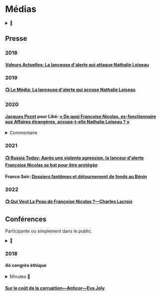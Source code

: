 # Médias

<details>
<summary> 🚧 </summary>

En attente:
- [ ] https://lanouvelletribune.info/2021/05/dossiers-fantomes-a-lambassade-de-france-au-benin-lex-employee-demande-de-laide/
- [ ] https://netafrique.net/jai-defendu-les-interets-des-beninois-une-ex-diplomate-francaise-en-detresse-crie-a-laide/
- [ ] https://lereveilcitoyen.fr/2021/05/21/agressee-pour-avoir-denonce-du-detournement-de-fonds-publics-francoise-nicolas-temoigne/
- [ ] https://www.africaintelligence.fr/afrique-ouest-et-centrale_politique/2011/12/01/francoise-nicolas-remonte-sur-le-ring,94999641-art
- [ ] https://mondafrique.com/nathalie-loiseau-tuer/

</details>

## Presse
### 2018
#### <a id="nicolasVA"></a>[Valeurs Actuelles: La lanceuse d'alerte qui attaque Nathalie Loiseau](../pieces/ccac26a8)

### 2019
#### <a id="lemedianicolas"></a>[📺 Le Média: La lanceuse d'alerte qui accuse Nathalie Loiseau](https://www.lemediatv.fr/emissions/les-entretiens/la-lanceuse-dalerte-qui-accuse-nathalie-loiseau-lKSR1V_BSsKkSzrIF8-h6A)

### 2020
####  <a id="pezetnicolas"></a>[Jacques Pezet](https://twitter.com/Jacques_Pezet) pour Libé:  [« De quoi Françoise Nicolas, ex-fonctionnaire aux Affaires étrangères, accuse-t-elle Nathalie Loiseau ? »](https://www.liberation.fr/checknews/2019/04/09/de-quoi-francoise-nicolas-ex-fonctionnaire-aux-affaires-etrangeres-accuse-t-elle-nathalie-loiseau_1717962/)

<details>
  <summary>Commentaire</summary>

Françoise Nicolas [en a contesté en ligne la véracité](https://www.liberation.fr/checknews/2019/04/09/de-quoi-francoise-nicolas-ex-fonctionnaire-aux-affaires-etrangeres-accuse-t-elle-nathalie-loiseau_1717962/). Sa victoire en 2021 pour sa démarche engagée en 2013 pour obtenir la [protection fonctionnelle](../demarches/pf.md) appelle une remise en perspective.
</details>

### 2021
#### <a id="RTnicolas"></a>[📺 Russia Today: Après une violente agression, la lanceur d'alerte Françoise Nicolas se bat pour être protégée](https://francais.rt.com/france/88671-apres-violente-agression-lanceuse-alerte-francoise-nicolas-bat-pour-etre-protegee)

#### <a id="fantomesbenin"></a>France Soir: [Dossiers fantômes et détournement de fonds au Bénin](https://www.francesoir.fr/videos-le-defi-de-la-verite/dossiers-fantomes-et-detournements-de-fonds-publics-au-benin)

### 2022
#### [📺 Qui Veut La Peau de Françoise Nicolas ?—Charles Lacroix](https://www.youtube.com/watch?v=cOagKQBZJ78)

## Conférences
Participante ou simplement dans le public.

<details><summary>🚧</summary>

[ ] https://twitter.com/FranoiseNicolas/status/1111548694850138112

[ ] Pas mal d'autres
</details>

### 2018
#### <a id="4econgresethique"></a>4è congrès éthique
<details><summary>Minutes 🚧</summary>

En attente:
[Source](../pieces/17dee7ea)
</details>

#### [Sur le coût de la corruption—Anticor—Eva Joly](../vp/corruption.md#joly2018)

